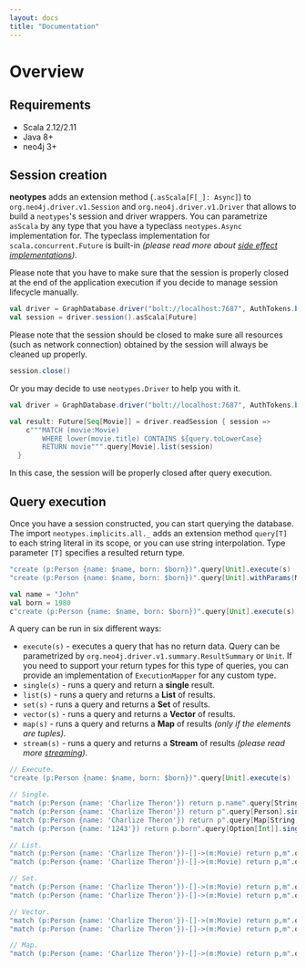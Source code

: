 ```yaml
---
layout: docs
title: "Documentation"
---
```


# Overview

## Requirements

* Scala 2.12/2.11
* Java 8+
* neo4j 3+

## Session creation

**neotypes** adds an extension method (`.asScala[F[_]: Async]`) to `org.neo4j.driver.v1.Session` and `org.neo4j.driver.v1.Driver` that allows to build a `neotypes`'s session and driver wrappers.
You can parametrize `asScala` by any type that you have a typeclass `neotypes.Async` implementation for.
The typeclass implementation for `scala.concurrent.Future` is built-in _(please read more about [side effect implementations](docs/alternative_effects.html))_.

Please note that you have to make sure that the session is properly closed at the end of the application execution if you decide to manage session lifecycle manually.

```scala
val driver = GraphDatabase.driver("bolt://localhost:7687", AuthTokens.basic("neo4j", "****"))
val session = driver.session().asScala[Future]
```

Please note that the session should be closed to make sure all resources (such as network connection) obtained by the session will always be cleaned up properly.

```scala
session.close()
```

Or you may decide to use `neotypes.Driver` to help you with it.

```scala
val driver = GraphDatabase.driver("bolt://localhost:7687", AuthTokens.basic("neo4j", "****")).asScala[Future]

val result: Future[Seq[Movie]] = driver.readSession { session =>
    c"""MATCH (movie:Movie)
        WHERE lower(movie.title) CONTAINS ${query.toLowerCase}
        RETURN movie""".query[Movie].list(session)
  }
```

In this case, the session will be properly closed after query execution.

## Query execution

Once you have a session constructed, you can start querying the database.
The import `neotypes.implicits.all._` adds an extension method `query[T]` to each string literal in its scope, or you can use string interpolation.
Type parameter `[T]` specifies a resulted return type.

```scala
"create (p:Person {name: $name, born: $born})".query[Unit].execute(s)
"create (p:Person {name: $name, born: $born})".query[Unit].withParams(Map("name" -> "John", "born" -> 1980)).execute(s)

val name = "John"
val born = 1980
c"create (p:Person {name: $name, born: $born})".query[Unit].execute(s) // Query with string interpolation.
```

A query can be run in six different ways:

* `execute(s)` - executes a query that has no return data. Query can be parametrized by `org.neo4j.driver.v1.summary.ResultSummary` or `Unit`.
If you need to support your return types for this type of queries, you can provide an implementation of `ExecutionMapper` for any custom type.
* `single(s)` - runs a query and return a **single** result.
* `list(s)` - runs a query and returns a **List** of results.
* `set(s)` - runs a query and returns a **Set** of results.
* `vector(s)` - runs a query and returns a **Vector** of results.
* `map(s)` - runs a query and returns a **Map** of results _(only if the elements are tuples)_.
* `stream(s)` - runs a query and returns a **Stream** of results
_(please read more [streaming](docs/streams.html))_.

```scala
// Execute.
"create (p:Person {name: $name, born: $born})".query[Unit].execute(s)

// Single.
"match (p:Person {name: 'Charlize Theron'}) return p.name".query[String].single(s)
"match (p:Person {name: 'Charlize Theron'}) return p".query[Person].single(s)
"match (p:Person {name: 'Charlize Theron'}) return p".query[Map[String, Value]].single(s)
"match (p:Person {name: '1243'}) return p.born".query[Option[Int]].single(s)

// List.
"match (p:Person {name: 'Charlize Theron'})-[]->(m:Movie) return p,m".query[Person :: Movie :: HNil].list(s)
"match (p:Person {name: 'Charlize Theron'})-[]->(m:Movie) return p,m".query[(Person, Movie)].list(s)

// Set.
"match (p:Person {name: 'Charlize Theron'})-[]->(m:Movie) return p,m".query[Person :: Movie :: HNil].set(s)
"match (p:Person {name: 'Charlize Theron'})-[]->(m:Movie) return p,m".query[(Person, Movie)].set(s)

// Vector.
"match (p:Person {name: 'Charlize Theron'})-[]->(m:Movie) return p,m".query[Person :: Movie :: HNil].vector(s)
"match (p:Person {name: 'Charlize Theron'})-[]->(m:Movie) return p,m".query[(Person, Movie)].vector(s)

// Map.
"match (p:Person {name: 'Charlize Theron'})-[]->(m:Movie) return p,m".query[(Person, Movie)].map(s)
```
